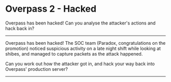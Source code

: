# Overpass 2 - Hacked
Overpass has been hacked! Can you analyse the attacker's actions and hack back in?

---

Overpass has been hacked! The SOC team (Paradox, congratulations on the promotion) noticed suspicious activity on a late night shift while looking at shibes, and managed to capture packets as the attack happened.

Can you work out how the attacker got in, and hack your way back into Overpass' production server?

---

